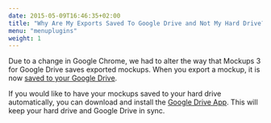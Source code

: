 ```yaml
---
date: 2015-05-09T16:46:35+02:00
title: "Why Are My Exports Saved To Google Drive and Not My Hard Drive?"
menu: "menuplugins"
weight: 1
---
```


Due to a change in Google Chrome, we had to alter the way that Mockups 3 for Google Drive saves exported mockups. When you export a mockup, it is now [saved to your Google Drive](https://docs.balsamiq.com/google-drive/user-guide/#exporting-your-mockups).

If you would like to have your mockups saved to your hard drive automatically, you can download and install the [Google Drive App](https://www.google.com/drive/download/). This will keep your hard drive and Google Drive in sync.

